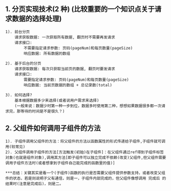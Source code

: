 ## 1. 分页实现技术(2 种) (比较重要的一个知识点关于请求数据的选择处理)

    1). 前台分页
        请求获取数据: 一次获取所有数据, 翻页时不需要再发请求
        请求接口:
            不需要指定请求参数: 页码(pageNum)和每页数量(pageSize)
            响应数据: 所有数据的数组

    2). 基于后台的分页
        请求获取数据: 每次只获取当前页的数据, 翻页时要发请求
        请求接口:
            需要指定请求参数: 页码(pageNum)和每页数量(pageSize)
            响应数据: 当前页数据的数组 + 总记录数(total)

    3). 如何选择?
        基本根据数据多少来选择(或者说用户需求来选择)
    	(一般来说：数据少时第一种一步到位，数据多时使用第二种，想想如果数据很多都一次请求完，那等待的时间是不是很久？)

## 2. 父组件如何调用子组件的方法

    1). 子组件调用父组件的方法：将父组件的方法以函数属性的形式传递给子组件,子组件就可调用(较常见)
    2). 父组件调用子组件的方法[方法触发(初始)在子组件]：在父组件通过ref得到子组件标签对象(也就是组件对象),调用其方法[即子组件可以独立完成不依赖(改变)父组件,但父组件需要调用子组件方法时(或者想拿到子组件自己能完成的函数里的值)]

	***总结：关键其实是看一个(子组件)函数的执行是否需要父组件提供参数支持，或者改变父组件的状态，若是则说明子父有通信，则是一，子组件内部完成的，但父组件像想调用 完成后 的结果时(注意是完成后)，则是二。
